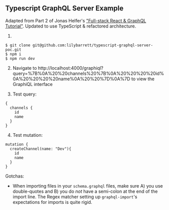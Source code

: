 ## Typescript GraphQL Server Example

Adapted from Part 2 of Jonas Helfer's ["Full-stack React & GraphQL Tutorial"](https://dev-blog.apollodata.com/react-graphql-tutorial-part-2-server-99d0528c7928). Updated to use TypeScript  & refactored architecture.

1.
```
$ git clone git@github.com:lilybarrett/typescript-graphql-server-poc.git
$ npm i
$ npm run dev
```

2. Navigate to http://localhost:4000/graphiql?query=%7B%0A%20%20channels%20%7B%0A%20%20%20%20id%0A%20%20%20%20name%0A%20%20%7D%0A%7D to view the GraphiQL interface

3. Test query:

```
{
  channels {
    id
    name
  }
}
```

4. Test mutation:

```
mutation {
  createChannel(name: "Dev"){
    id
    name
  }
}
```

Gotchas:

* When importing files in your `schema.graphql` files, make sure A) you use double-quotes and B) you do _not_ have a semi-colon at the end of the import line. The Regex matcher setting up `graphql-import`'s expectations for imports is quite rigid.